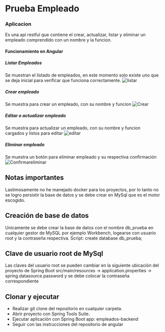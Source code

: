 # Prueba Empleado

### Aplicacion 

Es una api restful que contiene el crear, actualizar, listar y eliminar un empleado comprendido
con un nombre y la funcion.

#### Funcionamiento en Angular

##### Listar Empleados
Se muestran el listado de empleados, en este momento solo existe uno que se deja inicial para
verificar que funciona correctamente.
![listar](https://user-images.githubusercontent.com/66186685/132244989-12b11e14-6c0d-4651-ab41-fbbd60b190bd.png)

##### Crear empleado
Se muestra para crear un empleado, con su nombre y funcion
![Crear](https://user-images.githubusercontent.com/66186685/132245292-f06ab2a8-8be2-49fe-93ee-f56c72f40d44.png)

##### Editar o actualizar empleado
Se muestra para actualizar un empleado, con su nombre y funcion cargados y listos para editar
![editar](https://user-images.githubusercontent.com/66186685/132245352-8acce9fa-7b52-4030-948e-3b4a19219ab2.png)

##### Eliminar empleado
Se muestra un botón para eliminar empleado y su respectiva confirmación
![Confirmareliminar](https://user-images.githubusercontent.com/66186685/132245369-ff229894-58f3-46cf-8793-2145ac3c7c8f.png)

## Notas importantes
Lastimosamente no he manejado docker para los proyectos, por lo tanto no se logro persistir la base
 de datos y se debe crear en MySql que es el motor escogido.

## Creación de base de datos
Unicamente se debe crear la base de datos con el nombre db_prueba en cualquier gestor de MySQL por ejemplo Workbench, logearse con usuario root y la contraseña respectiva.
 Script: create database db_prueba;

## Clave de usuario root de MySql
Las claves del usuario root se pueden cambiar en la siguiente ubicación del proyecto de Spring Boot
 src/main/resources -> application.properties -> spring.datasource.password
 y se debe colocar la contraseña correspondiente

## Clonar y ejecutar
- Realizar git clone del repositorio en cualquier carpeta.
- Abrir proyecto con Spring Tools Suite.
- Ejecutar aplicación con Spring Boot app: empleados-backend
- Seguir con las instrucciones del repositorio de angular
